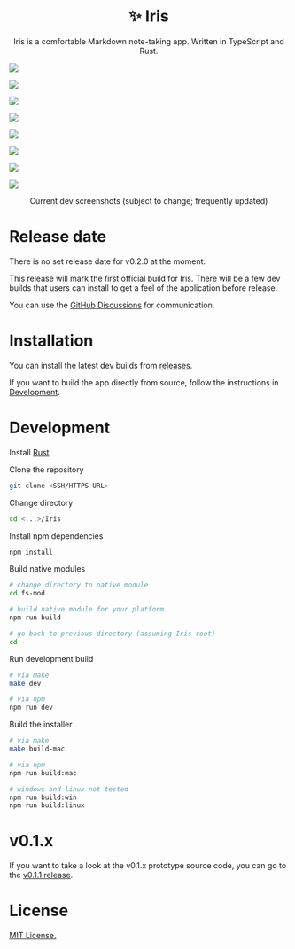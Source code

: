 <h1 align="center">✨ Iris</h1>

<p align="center">Iris is a comfortable Markdown note-taking app. Written in TypeScript and Rust.</p>

<img align="center" src="./screenshots/current-dev-v0.2.0-42.png"></img>

<img align="center" src="./screenshots/current-dev-v0.2.0-43.png"></img>

<img align="center" src="./screenshots/current-dev-v0.2.0-44.png"></img>

<img align="center" src="./screenshots/current-dev-v0.2.0-45.png"></img>

<img align="center" src="./screenshots/current-dev-v0.2.0-46.png"></img>

<img align="center" src="./screenshots/current-dev-v0.2.0-47.png"></img>

<img align="center" src="./screenshots/current-dev-v0.2.0-48.png"></img>

<img align="center" src="./screenshots/current-dev-v0.2.0-49.png"></img>

<p align="center">Current dev screenshots (subject to change; frequently updated)</p>

# Release date 

There is no set release date for v0.2.0 at the moment.  

This release will mark the first official build for Iris. There will be a few dev builds that users can install to get a feel of the application before release.

You can use the [GitHub Discussions](https://github.com/alexwkleung/Iris/discussions) for communication.

# Installation

You can install the latest dev builds from [releases](https://github.com/alexwkleung/Iris/releases).

If you want to build the app directly from source, follow the instructions in [Development](#development).
 
# Development 

Install [Rust](https://www.rust-lang.org/tools/install)

Clone the repository

```bash 
git clone <SSH/HTTPS URL>
```

Change directory 

```bash
cd <...>/Iris
```

Install npm dependencies

```bash
npm install 
```

Build native modules

```bash
# change directory to native module
cd fs-mod

# build native module for your platform
npm run build

# go back to previous directory (assuming Iris root)
cd -
```

Run development build

```bash
# via make 
make dev

# via npm
npm run dev
```

Build the installer 

```bash
# via make
make build-mac

# via npm
npm run build:mac

# windows and linux not tested
npm run build:win
npm run build:linux
```

# v0.1.x

If you want to take a look at the v0.1.x prototype source code, you can go to the [v0.1.1 release](https://github.com/alexwkleung/Iris/releases/tag/v0.1.1). 

# License 

[MIT License.](https://github.com/alexwkleung/Iris/blob/main/LICENSE)